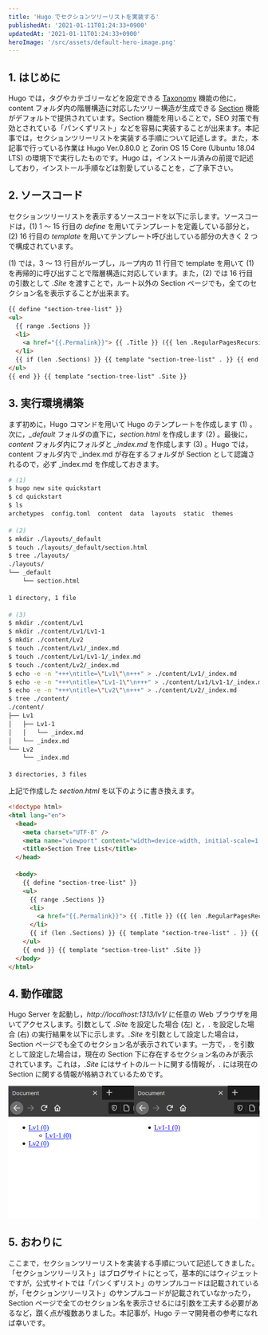 ```yaml
---
title: 'Hugo でセクションツリーリストを実装する'
publishedAt: '2021-01-11T01:24:33+0900'
updatedAt: '2021-01-11T01:24:33+0900'
heroImage: '/src/assets/default-hero-image.png'
---
```


## 1. はじめに

Hugo では，タグやカテゴリーなどを設定できる [Taxonomy](https://gohugo.io/content-management/taxonomies/) 機能の他に，content フォルダ内の階層構造に対応したツリー構造が生成できる [Section](https://gohugo.io/content-management/sections/) 機能がデフォルトで提供されています。Section 機能を用いることで，SEO 対策で有効とされている「パンくずリスト」などを容易に実装することが出来ます。本記事では，セクションツリーリストを実装する手順について記述します。また，本記事で行っている作業は Hugo Ver.0.80.0 と Zorin OS 15 Core (Ubuntu 18.04 LTS) の環境下で実行したものです。Hugo は，インストール済みの前提で記述しており，インストール手順などは割愛していることを，ご了承下さい。

## 2. ソースコード

セクションツリーリストを表示するソースコードを以下に示します。ソースコードは，(1) 1 〜 15 行目の _define_ を用いてテンプレートを定義している部分と，(2) 16 行目の _template_ を用いてテンプレート呼び出している部分の大きく 2 つで構成されています。

(1) では，3 〜 13 行目がループし，ループ内の 11 行目で template を用いて (1) を再帰的に呼び出すことで階層構造に対応しています。また，(2) では 16 行目の引数として _.Site_ を渡すことで，ルート以外の Section ページでも，全てのセクション名を表示することが出来ます。

```html {linenos=table}
{{ define "section-tree-list" }}
<ul>
  {{ range .Sections }}
  <li>
    <a href="{{.Permalink}}"> {{ .Title }} ({{ len .RegularPagesRecursive }}) </a>
  </li>
  {{ if (len .Sections) }} {{ template "section-tree-list" . }} {{ end }} {{ end }}
</ul>
{{ end }} {{ template "section-tree-list" .Site }}
```

## 3. 実行環境構築

まず初めに，Hugo コマンドを用いて Hugo のテンプレートを作成します (1) 。次に，_\_default_ フォルダの直下に，_section.html_ を作成します (2) 。最後に，_content_ フォルダ内にフォルダと _\_index.md_ を作成します (3) 。Hugo では，content フォルダ内で \_index.md が存在するフォルダが Section として認識されるので，必ず \_index.md を作成しておきます。

```bash
# (1)
$ hugo new site quickstart
$ cd quickstart
$ ls
archetypes  config.toml  content  data  layouts  static  themes

# (2)
$ mkdir ./layouts/_default
$ touch ./layouts/_default/section.html
$ tree ./layouts/
./layouts/
└── _default
    └── section.html

1 directory, 1 file

# (3)
$ mkdir ./content/Lv1
$ mkdir ./content/Lv1/Lv1-1
$ mkdir ./content/Lv2
$ touch ./content/Lv1/_index.md
$ touch ./content/Lv1/Lv1-1/_index.md
$ touch ./content/Lv2/_index.md
$ echo -e -n "+++\ntitle=\"Lv1\"\n+++" > ./content/Lv1/_index.md
$ echo -e -n "+++\ntitle=\"Lv1-1\"\n+++" > ./content/Lv1/Lv1-1/_index.md
$ echo -e -n "+++\ntitle=\"Lv2\"\n+++" > ./content/Lv2/_index.md
$ tree ./content/
./content/
├── Lv1
│   ├── Lv1-1
│   │   └── _index.md
│   └── _index.md
└── Lv2
    └── _index.md

3 directories, 3 files
```

上記で作成した _section.html_ を以下のように書き換えます。

```html
<!doctype html>
<html lang="en">
  <head>
    <meta charset="UTF-8" />
    <meta name="viewport" content="width=device-width, initial-scale=1.0" />
    <title>Section Tree List</title>
  </head>

  <body>
    {{ define "section-tree-list" }}
    <ul>
      {{ range .Sections }}
      <li>
        <a href="{{.Permalink}}"> {{ .Title }} ({{ len .RegularPagesRecursive }}) </a>
      </li>
      {{ if (len .Sections) }} {{ template "section-tree-list" . }} {{ end }} {{ end }}
    </ul>
    {{ end }} {{ template "section-tree-list" .Site }}
  </body>
</html>
```

## 4. 動作確認

Hugo Server を起動し，_http://localhost:1313/lv1/_ に任意の Web ブラウザを用いてアクセスします。引数として _.Site_ を設定した場合 (左) と，_._ を設定した場合 (右) の実行結果を以下に示します。_.Site_ を引数として設定した場合は，Section ページでも全てのセクション名が表示されています。一方で，_._ を引数として設定した場合は，現在の Section 下に存在するセクション名のみが表示されています。これは，_.Site_ にはサイトのルートに関する情報が，_._ には現在の Section に関する情報が格納されているためです。

![実行結果](e8bffbc45767400df823f24fd8c9ac45.png)

## 5. おわりに

ここまで，セクションツリーリストを実装する手順について記述してきました。「セクションツリーリスト」はブログサイトにとって，基本的にはウィジェットですが，公式サイトでは「パンくずリスト」のサンプルコードは記載されているが，「セクションツリーリスト」のサンプルコードが記載されていなかったり，Section ページで全てのセクション名を表示させるには引数を工夫する必要があるなど，躓く点が複数ありました。本記事が，Hugo テーマ開発者の参考になれば幸いです。
